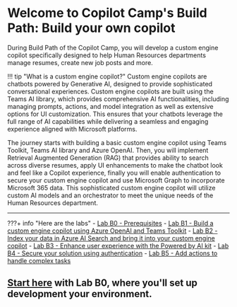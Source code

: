 
# Welcome to Copilot Camp's Build Path: Build your own copilot

During Build Path of the Copilot Camp, you will develop a custom engine copilot specifically designed to help Human Resources departments manage resumes, create new job posts and more.

!!! tip "What is a custom engine copilot?"
    Custom engine copilots are chatbots powered by Generative AI, designed to provide sophisticated conversational experiences. Custom engine copilots are built using the Teams AI library, which provides comprehensive AI functionalities, including managing prompts, actions, and model integration as well as extensive options for UI customization. This ensures that your chatbots leverage the full range of AI capabilities while delivering a seamless and engaging experience aligned with Microsoft platforms.

The journey starts with building a basic custom engine copilot using Teams Toolkit, Teams AI library and Azure OpenAI. Then, you will implement Retrieval Augmented Generation (RAG) that provides ability to search across diverse resumes, apply UI enhancements to make the chatbot look and feel like a Copilot experience, finally you will enable authentication to secure your custom engine copilot and use Microsoft Graph to incorporate Microsoft 365 data. This sophisticated custom engine copilot will utilize custom AI models and an orchestrator to meet the unique needs of the Human Resources department.

<hr />

???+ info "Here are the labs"
    - [Lab B0 - Prerequisites](/copilot-camp/pages/custom-engine/00-prerequisites)
    - [Lab B1 - Build a custom engine copilot using Azure OpenAI and Teams Toolkit](/copilot-camp/pages/custom-engine/01-custom-engine-copilot)
    - [Lab B2 - Index your data in Azure AI Search and bring it into your custom engine copilot](/copilot-camp/pages/custom-engine/02-rag)
    - [Lab B3 - Enhance user experience with the Powered by AI kit](/copilot-camp/pages/custom-engine/03-powered-by-ai)
    - [Lab B4 - Secure your solution using authentication](/copilot-camp/pages/custom-engine/04-authentication)
    - [Lab B5 - Add actions to handle complex tasks](/copilot-camp/pages/custom-engine/05-actions)
  
## <a href="./00-prerequisites">Start here</a> with Lab B0, where you'll set up development your environment.